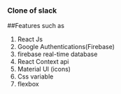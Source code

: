 ### Clone of slack

##Features such as
1. React Js
2. Google Authentications(Firebase)
3. firebase real-time database
4. React Context api
5. Material UI (icons)
6. Css variable
7. flexbox
